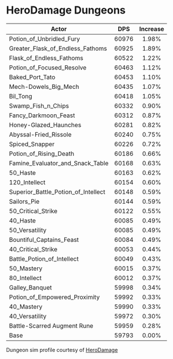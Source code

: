 # HeroDamage Dungeons
| Actor | DPS | Increase |
|---|:---:|:---:|
|Potion_of_Unbridled_Fury|60976|1.98%|
|Greater_Flask_of_Endless_Fathoms|60925|1.89%|
|Flask_of_Endless_Fathoms|60522|1.22%|
|Potion_of_Focused_Resolve|60463|1.12%|
|Baked_Port_Tato|60453|1.10%|
|Mech-Dowels_Big_Mech|60435|1.07%|
|Bil_Tong|60418|1.05%|
|Swamp_Fish_n_Chips|60332|0.90%|
|Fancy_Darkmoon_Feast|60312|0.87%|
|Honey-Glazed_Haunches|60281|0.82%|
|Abyssal-Fried_Rissole|60240|0.75%|
|Spiced_Snapper|60226|0.72%|
|Potion_of_Rising_Death|60186|0.66%|
|Famine_Evaluator_and_Snack_Table|60168|0.63%|
|50_Haste|60163|0.62%|
|120_Intellect|60154|0.60%|
|Superior_Battle_Potion_of_Intellect|60148|0.59%|
|Sailors_Pie|60144|0.59%|
|50_Critical_Strike|60122|0.55%|
|40_Haste|60085|0.49%|
|50_Versatility|60085|0.49%|
|Bountiful_Captains_Feast|60084|0.49%|
|40_Critical_Strike|60053|0.44%|
|Battle_Potion_of_Intellect|60049|0.43%|
|50_Mastery|60015|0.37%|
|80_Intellect|60012|0.37%|
|Galley_Banquet|59998|0.34%|
|Potion_of_Empowered_Proximity|59992|0.33%|
|40_Mastery|59990|0.33%|
|40_Versatility|59972|0.30%|
|Battle-Scarred Augment Rune|59959|0.28%|
|Base|59793|0.00%|

 Dungeon sim profile courtesy of [HeroDamage](https://www.herodamage.com/)